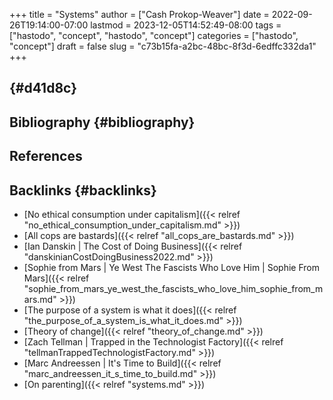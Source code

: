 +++
title = "Systems"
author = ["Cash Prokop-Weaver"]
date = 2022-09-26T19:14:00-07:00
lastmod = 2023-12-05T14:52:49-08:00
tags = ["hastodo", "concept", "hastodo", "concept"]
categories = ["hastodo", "concept"]
draft = false
slug = "c73b15fa-a2bc-48bc-8f3d-6edffc332da1"
+++

##  {#d41d8c}


## Bibliography {#bibliography}

## References

<style>.csl-entry{text-indent: -1.5em; margin-left: 1.5em;}</style><div class="csl-bib-body">
</div>


## Backlinks {#backlinks}

-   [No ethical consumption under capitalism]({{< relref "no_ethical_consumption_under_capitalism.md" >}})
-   [All cops are bastards]({{< relref "all_cops_are_bastards.md" >}})
-   [Ian Danskin | The Cost of Doing Business]({{< relref "danskinianCostDoingBusiness2022.md" >}})
-   [Sophie from Mars | Ye West The Fascists Who Love Him | Sophie From Mars]({{< relref "sophie_from_mars_ye_west_the_fascists_who_love_him_sophie_from_mars.md" >}})
-   [The purpose of a system is what it does]({{< relref "the_purpose_of_a_system_is_what_it_does.md" >}})
-   [Theory of change]({{< relref "theory_of_change.md" >}})
-   [Zach Tellman | Trapped in the Technologist Factory]({{< relref "tellmanTrappedTechnologistFactory.md" >}})
-   [Marc Andreessen | It's Time to Build]({{< relref "marc_andreessen_it_s_time_to_build.md" >}})
-   [On parenting]({{< relref "systems.md" >}})
